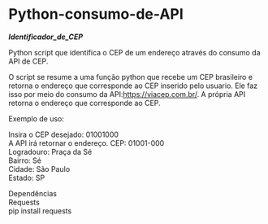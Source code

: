 # Python-consumo-de-API

***Identificador_de_CEP***  

Python script que identifica o CEP de um endereço através do consumo da API de CEP.

O script se resume a uma função python que recebe um CEP brasileiro e retorna o endereço que corresponde ao CEP inserido pelo usuario. Ele faz isso por meio do consumo da API:https://viacep.com.br/. A própria API retorna o endereço que corresponde ao CEP.

Exemplo de uso:

Insira o CEP desejado: 01001000  
A API irá retornar o endereço.
  CEP: 01001-000  
  Logradouro: Praça da Sé  
  Bairro: Sé  
  Cidade: São Paulo  
  Estado: SP  

Dependências  
Requests  
pip install requests  